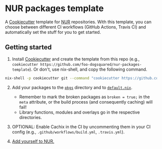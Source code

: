 # NUR packages template

A [Cookiecutter](https://github.com/cookiecutter/cookiecutter/) template for [NUR](https://github.com/nix-community/NUR) repositories.
With this template, you can choose between different CI workflows (GitHub Actions, Travis CI) and automatically set the stuff for you to get started.




## Getting started

1. Install [Cookiecutter](https://github.com/cookiecutter/cookiecutter/) and create the template from this repo (e.g., `cookiecutter https://github.com/foo-dogsquared/nur-packages-template`).
Or don't, use nix-shell, and copy the following command.

```sh
nix-shell -p cookiecutter git --command "cookiecutter https://github.com/foo-dogsquared/nur-packages-template"
```

2. Add your packages to the [`pkgs`](./pkgs) directory and to [`default.nix`](./default.nix).
   * Remember to mark the broken packages as `broken = true;` in the `meta` attribute, or the build process (and consequently caching) will fail!
   * Library functions, modules and overlays go in the respective directories.

3. OPTIONAL: Enable Cachix in the CI by uncommenting them in your CI config (e.g., `.github/workflows/build.yml`, `.travis.yml`).

4. [Add yourself to NUR.](https://github.com/nix-community/NUR#how-to-add-your-own-repository)

